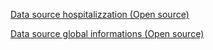 [Data source hospitalizzation (Open source)](https://docs.google.com/spreadsheets/d/1oJW1qoBGDuVIZYkLjOLa1vuYV7NB-IJk92_cq8PKQ8Y/edit#gid=0)

[Data source global informations (Open source)](https://docs.google.com/spreadsheets/d/1UtGUQKqbnQ4s0gQE5fKnRwkL6rLBq1p3q4W2xD2pVb0/edit#gid=0)